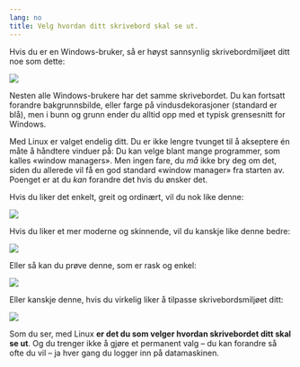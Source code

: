 ```yaml
---
lang: no
title: Velg hvordan ditt skrivebord skal se ut.
---
```


Hvis du er en Windows-bruker, så er høyst sannsynlig skrivebordmiljøet ditt noe som dette:

<img src="Images/windows_vista.jpg" />

Nesten alle Windows-brukere har det samme skrivebordet. Du kan fortsatt forandre bakgrunnsbilde, eller farge på vindusdekorasjoner (standard er blå), men i bunn og grunn ender du alltid opp med et typisk grensesnitt for Windows.

Med Linux er valget endelig ditt. Du er ikke lengre tvunget til å akseptere én måte å håndtere vinduer på: Du kan velge blant mange programmer, som kalles «window managers». Men ingen fare, du <i>må</i> ikke bry deg om det, siden du allerede vil få en god standard «window manager» fra starten av. Poenget er at du <i>kan</i> forandre det hvis du ønsker det.

Hvis du liker det enkelt, greit og ordinært, vil du nok like denne:

<img src="Images/ubuntu.jpg"/>

Hvis du liker et mer moderne og skinnende, vil du kanskje like denne bedre:

<img src="Images/kde.png" />

Eller så kan du prøve denne, som er rask og enkel:

<img src="Images/xfce.jpg" />

Eller kanskje denne, hvis du virkelig liker å tilpasse skrivebordsmiljøet ditt:

<img src="Images/wm.jpg" />

Som du ser, med Linux <b>er det du som velger hvordan skrivebordet ditt skal se ut</b>. Og du trenger ikke å gjøre et permanent valg – du kan forandre så ofte du vil – ja hver gang du logger inn på datamaskinen.




